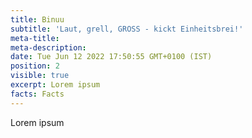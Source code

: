 ```yaml
---
title: Binuu
subtitle: 'Laut, grell, GROSS - kickt Einheitsbrei!'
meta-title:
meta-description:
date: Tue Jun 12 2022 17:50:55 GMT+0100 (IST)
position: 2
visible: true
excerpt: Lorem ipsum
facts: Facts
---
```


Lorem ipsum
